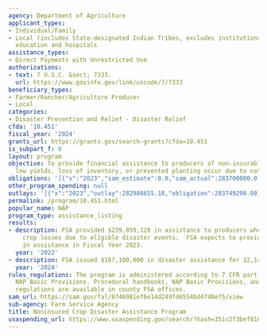 ```yaml
---
agency: Department of Agriculture
applicant_types:
- Individual/Family
- Local (includes State-designated Indian Tribes, excludes institutions of higher
  education and hospitals
assistance_types:
- Direct Payments with Unrestricted Use
authorizations:
- text: 7 U.S.C. &sect; 7333.
  url: https://www.govinfo.gov/link/uscode/7/7333
beneficiary_types:
- Farmer/Rancher/Agriculture Producer
- Local
categories:
- Disaster Prevention and Relief - Disaster Relief
cfda: '10.451'
fiscal_year: '2024'
grants_url: https://grants.gov/search-grants?cfda=10.451
is_subpart_f: 0
layout: program
objective: To provide financial assistance to producers of non-insurable crops when
  low yields, loss of inventory, or prevented planting occur due to natural disasters.
obligations: '[{"x":"2023","sam_estimate":0.0,"sam_actual":283700000.0,"usa_spending_actual":283749298.08},{"x":"2024","sam_estimate":0.0,"sam_actual":167100000.0,"usa_spending_actual":166893576.9},{"x":"2025","sam_estimate":0.0,"sam_actual":16300000.0,"usa_spending_actual":0.0}]'
other_program_spending: null
outlays: '[{"x":"2023","outlay":282986655.18,"obligation":283749298.08},{"x":"2024","outlay":132937237.34,"obligation":166893576.9},{"x":"2025","outlay":0.0,"obligation":0.0}]'
permalink: /program/10.451.html
popular_name: NAP
program_type: assistance_listing
results:
- description: FSA provided $239,859,128 in assistance to producers who suffered eligible
    crop losses due to eligible disaster events.  FSA expects to provide up to $300,000,000
    in assistance in Fiscal Year 2023.
  year: '2022'
- description: FSA issued $167,100,000 in disaster assistance for 32,149 producers.
  year: '2024'
rules_regulations: The program is administered according to 7 CFR part 1437 and the
  NAP Basic Provisions. Procedural handbooks, NAP Basic Provisions, and published
  regulations are available in county FSA offices.
sam_url: https://sam.gov/fal/0746981ef6e14d249fd6554bd4748e75/view
sub-agency: Farm Service Agency
title: Noninsured Crop Disaster Assistance Program
usaspending_url: https://www.usaspending.gov/search/?hash=351c2f3bef81058545f7d2ef2a4b3dbe
---
```

